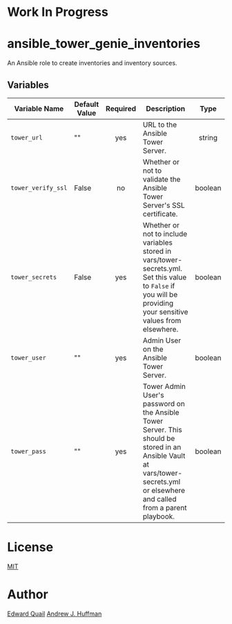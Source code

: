# Work In Progress
# ansible_tower_genie_inventories
An Ansible role to create inventories and inventory sources.


## Variables
| Variable Name | Default Value | Required | Description | Type |
|---|---|:---:|---|:---:|
|`tower_url`|""|yes|URL to the Ansible Tower Server.| string |
|`tower_verify_ssl`|False|no|Whether or not to validate the Ansible Tower Server's SSL certificate.| boolean |
|`tower_secrets`|False|yes|Whether or not to include variables stored in vars/tower-secrets.yml.  Set this value to `False` if you will be providing your sensitive values from elsewhere.| boolean |
|`tower_user`|""|yes|Admin User on the Ansible Tower Server.| boolean |
|`tower_pass`|""|yes|Tower Admin User's password on the Ansible Tower Server.  This should be stored in an Ansible Vault at vars/tower-secrets.yml or elsewhere and called from a parent playbook.| boolean |

# License
[MIT](LICENSE)

# Author
[Edward Quail](mailto:equail@redhat.com)
[Andrew J. Huffman](https://github.com/ahuffman)
